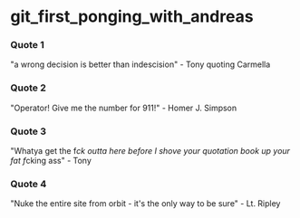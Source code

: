 # git_first_ponging_with_andreas

### Quote 1

"a wrong decision is better than indescision" - Tony quoting Carmella

### Quote 2
"Operator! Give me the number for 911!" - Homer J. Simpson

### Quote 3

"Whatya get the f*ck outta here before I shove your quotation book up your fat f*cking ass" - Tony

### Quote 4
"Nuke the entire site from orbit - it's the only way to be sure" - Lt. Ripley